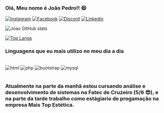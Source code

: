 ### Olá, Meu nome é João Pedro!! 😄

[![Instagram](https://img.shields.io/badge/Instagram-E4405F?style=for-the-badge&logo=instagram&logoColor=white)](https://www.instagram.com/joao.pedro_1008/) 
[![Facebook](https://img.shields.io/badge/Facebook-1877F2?style=for-the-badge&logo=facebook&logoColor=white)](https://www.facebook.com/profile.php?id=100014950089236)
[![Discord](https://img.shields.io/badge/Discord-7289DA?style=for-the-badge&logo=discord&logoColor=white)](https://discord.com/channels/@me)
[![Linkedin](https://img.shields.io/badge/LinkedIn-0077B5?style=for-the-badge&logo=linkedin&logoColor=white)](https://www.linkedin.com/in/joao-pedro-6289bb216/)

![Joao GitHub stats](https://github-readme-stats.vercel.app/api?username=RJPedro&show_icons=true&theme=synthwave)

[![Top Langs](https://github-readme-stats.vercel.app/api/top-langs/?username=RJPedro&layout=compact)](https://github.com/anuraghazra/github-readme-stats)

### Linguagens que eu mais utilizo no meu dia a dia

<div style="display: inline-block"><br/>
    <img align="center" alt="html" src="https://img.shields.io/badge/HTML-239120?style=for-the-badge&logo=html5&logoColor=white"/>
    <img align="center" alt="php" src="https://img.shields.io/badge/PHP-777BB4?style=for-the-badge&logo=php&logoColor=white"/>
    <img align="center" alt="bootstrap" src="https://img.shields.io/badge/Bootstrap-563D7C?style=for-the-badge&logo=bootstrap&logoColor=whitee"/>
    <img align="center" alt="mysql" src="https://img.shields.io/badge/MySQL-00000F?style=for-the-badge&logo=mysql&logoColor=white"/>
</div><br/>
<br/>

### Atualmente na parte da manhã estou cursando análise e desenvolvimento de sistemas na Fatec de Cruzeiro (5/6 😎), e na parte da tarde trabalho como estágiario de progamação na empresa Mais Top Estética.
